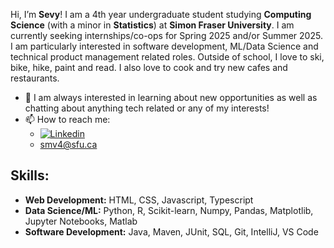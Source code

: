 Hi, I’m **Sevy**! I am a 4th year undergraduate student studying **Computing Science** (with a minor in **Statistics**) at **Simon Fraser University**.  I am currently seeking internships/co-ops for Spring 2025 and/or Summer 2025. I am particularly 
interested in software development, ML/Data Science and technical product management related roles. Outside of school, I love to ski, bike, hike, paint and read. I also love to cook and try new cafes and restaurants. 
- 💬 I am always interested in learning about new opportunities as well as chatting about anything tech related or any of my interests! 
- 📫 How to reach me:
  - [![Linkedin](https://img.shields.io/badge/-LinkedIn-blue?style=flat&logo=Linkedin&logoColor=white)](https://www.linkedin.com/in/sevy-veeken-9660a2254/)
  - smv4@sfu.ca
 
## Skills:
- **Web Development:** HTML, CSS, Javascript, Typescript
- **Data Science/ML:** Python, R, Scikit-learn, Numpy, Pandas, Matplotlib, Jupyter Notebooks, Matlab
- **Software Development:** Java, Maven, JUnit, SQL, Git, IntelliJ, VS Code

<!---
SevyV/SevyV is a ✨ special ✨ repository because its `README.md` (this file) appears on your GitHub profile.
You can click the Preview link to take a look at your changes.
--->
